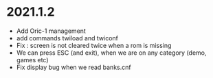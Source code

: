 # 2021.1.2
* Add Oric-1 management
* add commands twiload and twiconf
* Fix : screen is not cleared twice when a rom is missing
* We can press ESC (and exit), when we are on any category (demo, games etc)
* Fix display bug when we read banks.cnf